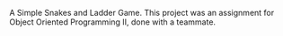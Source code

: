 A Simple Snakes and Ladder Game. This project was an assignment for Object Oriented Programming II, done with a teammate. 
